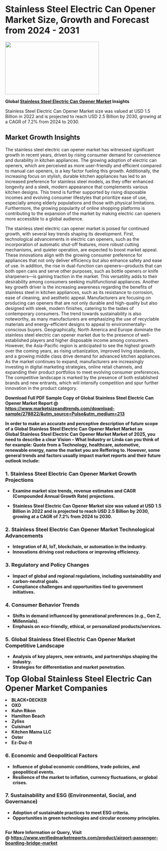<H1>Stainless Steel Electric Can Opener Market Size, Growth and Forecast from 2024 - 2031</H1><img class="aligncenter size-medium wp-image-584254" src="https://thirdeyenews.in/wp-content/uploads/2024/09/Global-Market-Research-300x168.jpeg" alt="" width="300" height="168" /><p><strong>Global&nbsp;<a href="https://www.marketsizeandtrends.com/download-sample/278822/&amp;utm_source=Pulse&amp;utm_medium=213">Stainless Steel Electric Can Opener Market</a> Insights</strong></p><p>Stainless Steel Electric Can Opener Market size was valued at USD 1.5 Billion in 2022 and is projected to reach USD 2.5 Billion by 2030, growing at a CAGR of 7.2% from 2024 to 2030.</p><p><h2>Market Growth Insights</h2> <p>The stainless steel electric can opener market has witnessed significant growth in recent years, driven by rising consumer demand for convenience and durability in kitchen appliances. The growing adoption of electric can openers, which are perceived as more user-friendly and efficient compared to manual can openers, is a key factor fueling this growth. Additionally, the increasing focus on stylish, durable kitchen appliances has led to an increased preference for stainless steel models, as they offer enhanced longevity and a sleek, modern appearance that complements various kitchen designs. This trend is further supported by rising disposable incomes and evolving consumer lifestyles that prioritize ease of use, especially among elderly populations and those with physical limitations. Furthermore, the growing popularity of online shopping platforms is contributing to the expansion of the market by making electric can openers more accessible to a global audience.</p> <p><strong></strong></p> <p>The stainless steel electric can opener market is poised for continued growth, with several key trends shaping its development. First, technological advancements in electric can openers, such as the incorporation of automatic shut-off features, more robust cutting mechanisms, and quieter operation, are expected to boost market appeal. These innovations align with the growing consumer preference for appliances that not only deliver efficiency but also enhance safety and ease of use. In addition, the rise in dual-function can openers—products that can both open cans and serve other purposes, such as bottle openers or knife sharpeners—is gaining traction in the market. This versatility adds to their desirability among consumers seeking multifunctional appliances. Another key growth driver is the increasing awareness regarding the benefits of stainless steel in kitchen appliances, such as its resistance to corrosion, ease of cleaning, and aesthetic appeal. Manufacturers are focusing on producing can openers that are not only durable and high-quality but also designed with sleek, modern finishes, catering to the tastes of contemporary consumers. The trend towards sustainability is also noteworthy, as many manufacturers are emphasizing the use of recyclable materials and energy-efficient designs to appeal to environmentally-conscious buyers. Geographically, North America and Europe dominate the stainless steel electric can opener market due to the presence of well-established players and higher disposable income among consumers. However, the Asia-Pacific region is anticipated to see the highest growth over the coming years, as rising urbanization, improved living standards, and a growing middle class drive demand for advanced kitchen appliances. As the market continues to expand, manufacturers are increasingly investing in digital marketing strategies, online retail channels, and expanding their product portfolios to meet evolving consumer preferences. The competitive landscape is marked by the presence of both established brands and new entrants, which will intensify competition and spur further innovation in the product category.</p> <p><strong></p><p><span class=""><strong>Download Full PDF Sample Copy of Global Stainless Steel Electric Can Opener Market Report</strong> @ <a href="https://www.marketsizeandtrends.com/download-sample/278822/&amp;utm_source=Pulse&amp;utm_medium=213" target="_blank">https://www.marketsizeandtrends.com/download-sample/278822/&amp;utm_source=Pulse&amp;utm_medium=213</a></span></p><p>In order to make an accurate and perceptive description of future scope of a Global&nbsp;Stainless Steel Electric Can Opener Market Market as Global&nbsp;Stainless Steel Electric Can Opener Market Market of 2025, you need to describe a clear Vision &ndash; What Industry or Linda can you think of for example: Quote from a Technology, healthcare, automotive, renewable energy, name the market you are Reffering to. However, some general trends and factors usually impact market reports and their future outlook include:</p><h3>1.&nbsp;<strong>Stainless Steel Electric Can Opener Market Growth Projections</strong></h3><ul><li>Examine market size trends, revenue estimates and CAGR (Compounded Annual Growth Rate) projections.</li><li><p>Stainless Steel Electric Can Opener Market size was valued at USD 1.5 Billion in 2022 and is projected to reach USD 2.5 Billion by 2030, growing at a CAGR of 7.2% from 2024 to 2030.</p></li></ul><h3>2.&nbsp;<strong>Stainless Steel Electric Can Opener Market Technological Advancements</strong></h3><ul><li>Integration of AI, IoT, blockchain, or automation in the industry.</li><li>Innovations driving cost reductions or improving efficiency.</li></ul><h3>3.&nbsp;<strong>Regulatory and Policy Changes</strong></h3><ul><li>Impact of global and regional regulations, including sustainability and carbon-neutral goals.</li><li>Compliance challenges and opportunities tied to government initiatives.</li></ul><h3>4.&nbsp;<strong>Consumer Behavior Trends</strong></h3><ul><li>Shifts in demand influenced by generational preferences (e.g., Gen Z, Millennials).</li><li>Emphasis on eco-friendly, ethical, or personalized products/services.</li></ul><h3>5.&nbsp;<strong>Global Stainless Steel Electric Can Opener Market Competitive Landscape</strong></h3><ul><li>Analysis of key players, new entrants, and partnerships shaping the industry.</li><li>Strategies for differentiation and market penetration.</li></ul><p data-pm-slice="1 1 []"><span style="color: inherit; font-family: inherit; font-size: 25px;">Top Global Stainless Steel Electric Can Opener Market Companies</span></p><div class="" data-test-id=""><p><li>BLACK+DECKER</li><li> OXO</li><li> Kuhn Rikon</li><li> Hamilton Beach</li><li> Zyliss</li><li> Cuisinart</li><li> Kitchen Mama LLC</li><li> Oster</li><li> Ez-Duz-It</li></p></div><h3>6.&nbsp;<strong>Economic and Geopolitical Factors</strong></h3><ul><li>Influence of global economic conditions, trade policies, and geopolitical events.</li><li>Resilience of the market to inflation, currency fluctuations, or global crises.</li></ul><h3>7.&nbsp;<strong>Sustainability and ESG (Environmental, Social, and Governance)</strong></h3><ul><li>Adoption of sustainable practices to meet ESG criteria.</li><li>Opportunities in green technologies and circular economy principles.</li></ul><h2><strong style="font-size: 14px;">For More Information or Query, Visit @&nbsp;</strong><a style="background-color: #ffffff; font-size: 14px;" href="https://www.marketsizeandtrends.com/report/stainless-steel-electric-can-opener-market/" target="_blank">https://www.verifiedmarketreports.com/product/airport-passenger-boarding-bridge-market</a></h2>
